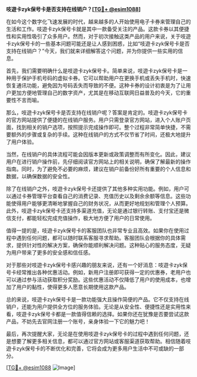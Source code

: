 **吱遊卡zyk保号卡是否支持在线销户？[[TG💪+ @esim1088](https://t.me/s/esim1088)]**

在如今这个数字化飞速发展的时代，越来越多的人开始使用电子卡券来管理自己的生活和工作。吱遊卡zyk保号卡就是其中一款备受关注的产品。这款卡券以其便捷性和实用性吸引了众多用户。然而，对于初次接触这类产品的用户来说，关于吱遊卡zyk保号卡的一些基本问题可能还是让人感到困惑，比如“吱遊卡zyk保号卡是否支持在线销户？”今天，我们就来详细解答这个问题，并为你提供一些实用的信息。

首先，我们需要明确什么是吱遊卡zyk保号卡。简单来说，吱遊卡zyk保号卡是一种用于保护手机号码的虚拟卡券。它可以帮助用户在更换手机或丢失手机时，快速恢复通讯功能，避免因为号码丢失而导致的不便。这种卡券的设计初衷是为了让用户更加方便地管理自己的数字资产，尤其是在移动互联网日益普及的今天，它的重要性不言而喻。

那么，吱遊卡zyk保号卡是否支持在线销户呢？答案是肯定的。吱遊卡zyk保号卡的官方网站提供了便捷的在线销户服务。用户只需登录官方网站，进入个人账户页面，找到相关的销户选项，按照提示完成操作即可。整个过程非常简单快捷，不需要额外的步骤或复杂的手续。这种在线销户的方式不仅节省了时间，还极大地提升了用户体验。

当然，在线销户的具体流程可能会因版本更新或政策调整而有所变化。因此，建议用户在进行销户操作前，先仔细阅读官方网站上的相关说明，确保了解最新的操作指南。同时，为了避免不必要的麻烦，建议在销户前备份好所有重要的个人信息和数据，以确保数据的安全性。

除了在线销户之外，吱遊卡zyk保号卡还提供了其他多种实用功能。例如，用户可以通过卡券管理平台查看自己的消费记录、充值历史以及剩余余额等信息。这些功能使得用户能够更清晰地掌握自己的财务状况，从而更好地规划和管理个人预算。此外，吱遊卡zyk保号卡还支持多渠道充值，无论是通过银行转账、支付宝还是微信支付，都能轻松完成充值操作，极大地方便了用户的日常使用。

值得一提的是，吱遊卡zyk保号卡的客服团队也非常专业且高效。如果你在使用过程中遇到任何问题，都可以随时联系客服寻求帮助。客服团队会根据你的具体需求，提供针对性的解决方案，确保你能顺利解决问题。这种贴心的服务态度，无疑为用户带来了更多的安全感和信任感。

对于那些对吱遊卡zyk保号卡感兴趣的朋友来说，还有一个好消息：吱遊卡zyk保号卡经常推出各种优惠活动。例如，新用户注册即可获得一定的优惠券，老用户也可以通过参与活动获取积分奖励。这些优惠活动不仅降低了用户的使用成本，也增加了用户的黏性，使得更多人愿意长期使用这款产品。

总的来说，吱遊卡zyk保号卡是一款功能强大且操作简便的产品。它不仅支持在线销户，还能为用户提供全方位的服务体验。无论是从安全性、便捷性还是实用性来看，吱遊卡zyk保号卡都是一款值得信赖的选择。如果你还在犹豫是否要尝试这款产品，不妨先去官网注册一个账号，亲身体验一下它的魅力吧！

最后，再次提醒大家，无论是在使用吱遊卡zyk保号卡的过程中遇到任何问题，还是想要了解更多相关信息，都可以通过官方网站或客服渠道获取帮助。相信随着吱遊卡zyk保号卡的不断优化和完善，它将会成为更多用户生活中不可或缺的一部分。

[[TG💪+ @esim1088](https://t.me/s/esim1088) ![Image](https://i.postimg.cc/4NQfJmqS/Snipaste-2025-05-13-00-14-12.png)]